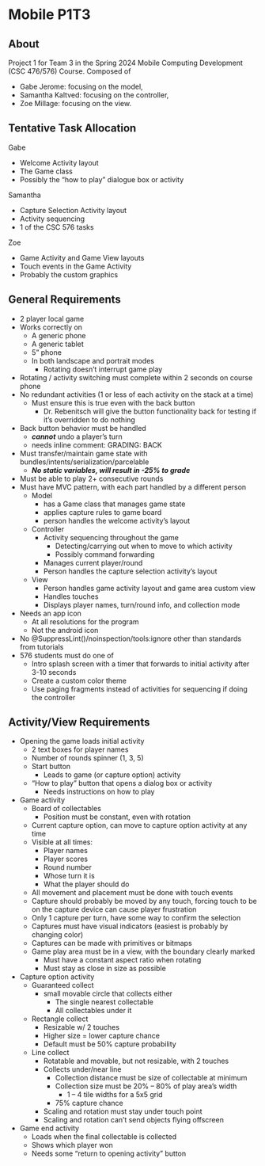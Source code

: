 # Mobile P1T3



## About

Project 1 for Team 3 in the Spring 2024 Mobile Computing Development (CSC 476/576) Course. Composed of
- Gabe Jerome: focusing on the model,
- Samantha Kaltved: focusing on the controller,
- Zoe Millage: focusing on the view.



## Tentative Task Allocation

Gabe
- Welcome Activity layout
- The Game class
- Possibly the “how to play” dialogue box or activity

Samantha
- Capture Selection Activity layout
- Activity sequencing
- 1 of the CSC 576 tasks

Zoe
- Game Activity and Game View layouts
- Touch events in the Game Activity
- Probably the custom graphics


## General Requirements

- 2 player local game
- Works correctly on 
    - A generic phone
    - A generic tablet
    - 5” phone
    - In both landscape and portrait modes
        - Rotating doesn’t interrupt game play
- Rotating / activity switching must complete within 2 seconds on course phone
- No redundant activities (1 or less of each activity on the stack at a time)
    - Must ensure this is true even with the back button
        - Dr. Rebenitsch will give the button functionality back for testing if it’s overridden to do nothing
- Back button behavior must be handled
    - **_cannot_** undo a player’s turn
    - needs inline comment: GRADING: BACK
- Must transfer/maintain game state with bundles/intents/serialization/parcelable
     - _**No static variables, will result in -25% to grade**_
- Must be able to play 2+ consecutive rounds
- Must have MVC pattern, with each part handled by a different person
    - Model
        - has a Game class that manages game state
        - applies capture rules to game board
        - person handles the welcome activity’s layout
    - Controller
        - Activity sequencing throughout the game
            - Detecting/carrying out when to move to which activity
            - Possibly command forwarding
        - Manages current player/round
        - Person handles the capture selection activity’s layout
    - View
        - Person handles game activity layout and game area custom view
        - Handles touches
        - Displays player names, turn/round info, and collection mode
- Needs an app icon
    - At all resolutions for the program
    - Not the android icon
- No @SuppressLint()/noinspection/tools:ignore other than standards from tutorials
 - 576 students must do one of
    - Intro splash screen with a timer that forwards to initial activity after 3-10 seconds
    - Create a custom color theme
    - Use paging fragments instead of activities for sequencing if doing the controller

## Activity/View Requirements
- Opening the game loads initial activity
    - 2 text boxes for player names
    - Number of rounds spinner (1, 3, 5)
    - Start button
        - Leads to game (or capture option) activity
    - “How to play” button that opens a dialog box or activity
        - Needs instructions on how to play
- Game activity
    - Board of collectables
        - Position must be constant, even with rotation
    - Current capture option, can move to capture option activity at any time
    - Visible at all times:
        - Player names
        - Player scores
        - Round number
        - Whose turn it is
        - What the player should do
    - All movement and placement must be done with touch events
    - Capture should probably be moved by any touch, forcing touch to be on the capture device can cause player frustration
    - Only 1 capture per turn, have some way to confirm the selection
    - Captures must have visual indicators (easiest is probably by changing color)
    - Captures can be made with primitives or bitmaps
    - Game play area must be in a view, with the boundary clearly marked
        - Must have a constant aspect ratio when rotating
        - Must stay as close in size as possible
- Capture option activity
    - Guaranteed collect
        - small movable circle that collects either
            - The single nearest collectable
            - All collectables under it
    - Rectangle collect
        - Resizable w/ 2 touches
        - Higher size = lower capture chance
        - Default must be 50% capture probability
    - Line collect
        - Rotatable and movable, but not resizable, with 2 touches
        - Collects under/near line
            - Collection distance must be size of collectable at minimum
            - Collection size must be 20% – 80% of play area’s width 
                - 1 – 4 tile widths for a 5x5 grid
            - 75% capture chance
        - Scaling and rotation must stay under touch point 
        - Scaling and rotation can’t send objects flying offscreen
 - Game end activity
    - Loads when the final collectable is collected
    - Shows which player won
    - Needs some “return to opening activity” button
